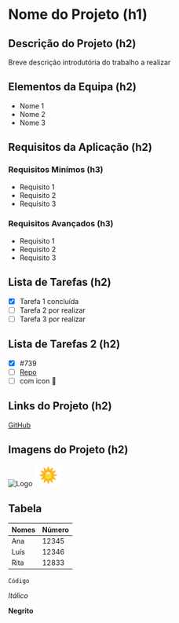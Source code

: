 # Nome do Projeto (h1)

## Descrição do Projeto (h2)
Breve descrição introdutória do trabalho a realizar

## Elementos da Equipa (h2)
* Nome 1
* Nome 2
* Nome 3

## Requisitos da Aplicação (h2)
### Requisitos Minímos (h3)
* Requisito 1
* Requisito 2
* Requisito 3

### Requisitos Avançados (h3)
* Requisito 1
* Requisito 2
* Requisito 3

## Lista de Tarefas (h2)
- [x] Tarefa 1 concluída
- [ ] Tarefa 2 por realizar
- [ ] Tarefa 3 por realizar

## Lista de Tarefas 2 (h2)
- [x] #739
- [ ] [Repo](https://github.com/octo-org/octo-repo-go)
- [ ] com icon :tada:

## Links do Projeto (h2)
[GitHub](https://github.com/)

## Imagens do Projeto (h2)
![Logo](https://image.similarpng.com/very-thumbnail/2020/12/Lorem-ipsum-logo-design-on-transparent-PNG.png)
![Logo2](imagens/sol.gif)

## Tabela
Nomes | Número
-- | --
Ana | 12345
Luís | 12346
Rita | 12833

`Código`

*Itálico*

**Negrito**
